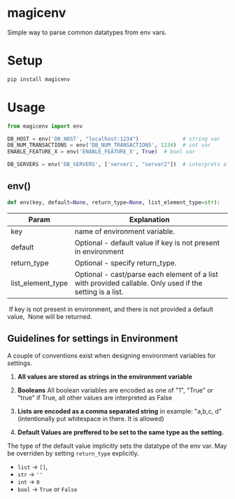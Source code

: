 # magicenv
Simple way to parse common datatypes from env vars.


# Setup

```bash
pip install magicenv
```

# Usage
```python
from magicenv import env

DB_HOST = env('DB_HOST', "localhost:1234")              # string var
DB_NUM_TRANSACTIONS = env('DB_NUM_TRANSACTIONS', 1234)  # int var
ENABLE_FEATURE_X = env('ENABLE_FEATURE_X', True)  # bool var

DB_SERVERS = env('DB_SERVERS', ['server1', "server2"])  # interprets a comma separated string as a list

```



## env()

```python
def env(key, default=None, return_type=None, list_element_type=str):
```

| Param             | Explanation                                                  |
| ----------------- | ------------------------------------------------------------ |
| key               | name of environment variable.                                |
| default           | Optional - default value if key is not present in environment |
| return_type       | Optional - specify return_type.                              |
| list_element_type | Optional - cast/parse each element of a list with provided callable. Only used if the setting is a list. |

​        If key is not present in environment, and there is not provided a default value,
​        None will be returned.



## Guidelines for settings in Environment

A couple of conventions exist when designing
 environment variables for settings.

 1. **All values are stored as strings in the environment variable**

 2. **Booleans** 
  All boolean variables are encoded as one of "1", "True" or "true" if True,
    all other values are interpreted as False     

 3. **Lists are encoded as a comma separated string**
    in example:  "a,b,c,   d"
(intentionally put whitespace in there. It is allowed)
      
 4. **Default Values are preffered to be set to the same type as the setting.**

  The type of the default value implicitly sets the datatype of the env var.
  May be overriden by setting `return_type` explicitly.

  * `list` -> `[]`, 
  * `str` -> `''`
  *  `int` -> `0` 
  * `bool` -> `True` or `False`